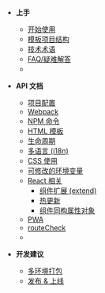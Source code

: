- **上手**
  - [开始使用](/?id=开始使用)
  - [模板项目结构](/boilerplate)
  - [技术术语](/glossary)
  - [FAQ/疑难解答](/faq)
  - 　

- **API 文档**
  - [项目配置](/config)
  - [Webpack](/webpack)
  - [NPM 命令](/task)
  - [HTML 模板](/template)
  - [生命周期](/life-cycle)
  - [多语言 (i18n)](/i18n)
  - [CSS 使用](/css)
  - [可修改的环境变量](/env)
  - [React 相关](/react)
    - [组件扩展 (extend)](/react-extend)
    - [热更新](/react-hmr)
    - [组件同构属性对象](/react-render-props)
  - [PWA](/pwa)
  - [routeCheck](/route-check)
  - 　

- **开发建议**
  - [多环境打包](/bundles)
  - [发布 & 上线](/deploy)
